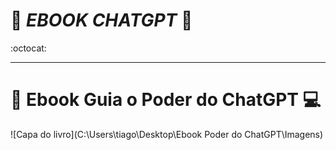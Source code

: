 # :book:  _**EBOOK CHATGPT**_  :book:
:octocat:
***

# :iphone: **Ebook Guia o Poder do ChatGPT** :computer:

![Capa do livro](C:\Users\tiago\Desktop\Ebook Poder do ChatGPT\Imagens)




